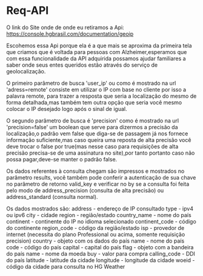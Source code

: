 # Req-API

O link do Site onde de onde eu retiramos a Api: https://console.hgbrasil.com/documentation/geoip

Escohemos essa Api porque ela é a que mais se aproxima da primeira tela que criamos que é voltada para pessoas com Alzheimer,esperamos que com essa funcionalidade da API adquirida possamos ajudar familiares a saber onde seus entes queridos estão através do serviço de geolocalização.

O primeiro parâmetro de busca 'user_ip' ou como é mostrado na url 'adress=remote' consiste em utilizar o IP com base no cliente por isso a palavra remote, para trazer a resposta que seria a localização do mesmo de forma detalhada,mas também tem outra opção que seria você mesmo colocar o IP desejado logo após o sinal de igual.

O segundo parâmetro de busca é 'precision' como é mostrado na url 'precision=false' um boolean que serve para dizermos a precisão da localização,o padrão vem false que diga-se de passagem já nos fornece informação suficiente,mas caso queira uma reposta de alta precisão você deve trocar o false por true(mas nesse caso para requisições de alta precisão precisa-se de uma assinatura no site),por tanto portanto caso não possa pagar,deve-se manter o padrão false.

Os dados referentes à consulta chegam são impressos e mostrados no parâmetro results, você também pode conferir a autenticação de sua chave no parâmetro de retorno valid_key e verificar no by se a consulta foi feita pelo modo de address_precision (consulta de alta precisão) ou address_standard (consulta normal).

Os dados mostrados são:
address - endereço de IP consultado
type - ipv4 ou ipv6
city - cidade
region - região/estado
country_name - nome do país
continent - continente do IP no idioma selecionado
continent_code - código do continente
region_code - código da região/estado
isp - provedor de internet (necessita do plano Professional ou acima, somente requisição precision)
country - objeto com os dados do país
name - nome do país
code - código do país
capital - capital do país
flag - objeto com a bandeira do país
name - nome da moeda
buy - valor para compra
calling_code - DDI do país
latitude - latitude da cidade
longitude - longitude da cidade
woeid - código da cidade para consulta no HG Weather
